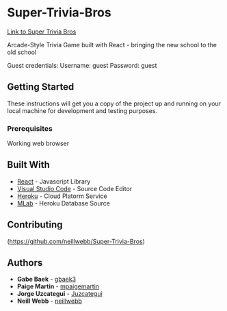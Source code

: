 # Super-Trivia-Bros

[Link to Super Trivia Bros](https://super-trivia-bros.herokuapp.com/)

Arcade-Style Trivia Game built with React - bringing the new school to the old school

Guest credentials:
Username: guest
Password: guest

## Getting Started

These instructions will get you a copy of the project up and running on your local machine for development and testing purposes.

### Prerequisites

Working web browser

## Built With

* [React](https://reactjs.org/) - Javascript Library
* [Visual Studio Code](https://code.visualstudio.com/) - Source Code Editor
* [Heroku](https://heroku.com/) - Cloud Platorm Service
* [MLab](https://mlab.com/) - Heroku Database Source

## Contributing

(https://github.com/neillwebb/Super-Trivia-Bros)

## Authors

* **Gabe Baek** - [gbaek3](https://github.com/gbaek3)
* **Paige Martin** - [mpaigemartin](https://github.com/mpaigemartin)
* **Jorge Uzcategui** - [Juzcategui](https://github.com/Juzcategui)
* **Neill Webb** - [neillwebb](https://github.com/neillwebb)
